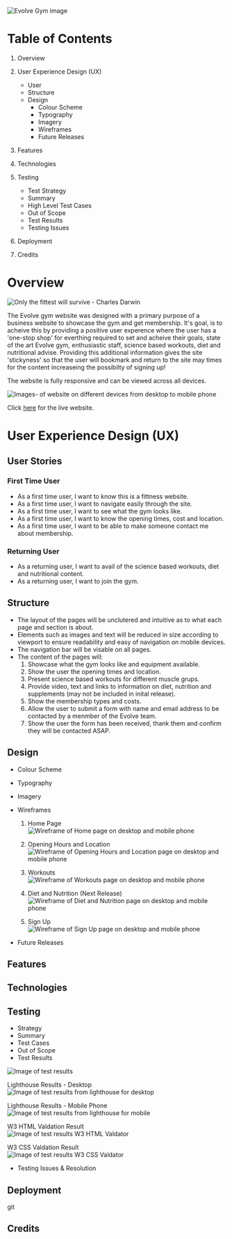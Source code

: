 ![Evolve Gym image](./assets/images/Evolvebanner.JPG)

# Table of Contents

1. Overview

2. User Experience Design (UX)
    - User
    - Structure
    - Design
        - Colour Scheme
        - Typography
        - Imagery
        - Wireframes
        - Future Releases

3. Features

4. Technologies

5. Testing
    - Test Strategy
    - Summary
    - High Level Test Cases
    - Out of Scope
    - Test Results
    - Testing Issues

6. Deployment

7. Credits

# Overview

![Only the fittest will survive - Charles Darwin](./assets/images/ReadmeQuote.JPG)

The Evolve gym website was designed with a primary purpose of a business website to showcase the gym and get membership. It's goal, is to acheive this by providing a positive user experence where the user has a 'one-stop shop' for everthing required to set and acheive their goals, state of the art Evolve gym, enthusiastic staff, science based workouts, diet and nutritional advise. Providing this additional information gives the site 'stickyness' so that the user will bookmark and return to the site may times for the content increaseing the possibilty of signing up!

The website is fully responsive and can be viewed across all devices.

![Images- of website on different devices from desktop to mobile phone](./assets/images/EvolveResponsive2.jpg)

Click [here](https://gelwood7.github.io/evolve-gym/) for the live website.

# User Experience Design (UX)

## User Stories

### First Time User
- As a first time user, I want to know this is a fittness website.
- As a first time user, I want to navigate easily through the site.
- As a first time user, I want to see what the gym looks like.
- As a first time user, I want to know the opening times, cost and location.
- As a first time user, I want to be able to make someone contact me about membership.  

### Returning User
- As a returning user, I want to avail of the science based workouts, diet and nutritional content.
- As a returning user, I want to join the gym.

## Structure

- The layout of the pages will be unclutered and intuitive as to what each page and section is about.
- Elements such as images and text will be reduced in size according to viewport to ensure readability and easy of navigation on mobile devices.
- The navigation bar will be visable on all pages.
- The content of the pages will:
    1. Showcase what the gym looks like and equipment available.
    2. Show the user the opening times and location.
    3. Present science based workouts for different muscle grups.
    4. Provide video, text and links to information on diet, nutrition and supplements (may not be included in inital release).
    5. Show the membership types and costs.
    6. Allow the user to submit a form with name and email address to be contacted by a menmber of the Evolve team.
    7. Show the user the form has been received, thank them and confirm they will be contacted ASAP.

## Design

- Colour Scheme
- Typography
- Imagery
- Wireframes
    1.  Home Page  
        ![Wireframe of Home page on desktop and mobile phone](./assets/images/Wireframe-Home.jpg)

    2.  Opening Hours and Location  
        ![Wireframe of Opening Hours and Location page on desktop and mobile phone](./assets/images/Wireframe-Where-When.jpg)
    
    3.  Workouts  
        ![Wireframe of Workouts page on desktop and mobile phone](./assets/images/Wireframe-Workouts.jpg)

    4.  Diet and Nutrition (Next Release)  
        ![Wireframe of Diet and Nutrition page on desktop and mobile phone](./assets/images/Wireframe-Diet-Nutrition.jpg)
    
    5.  Sign Up  
        ![Wireframe of Sign Up page on desktop and mobile phone](./assets/images/Wireframe-Sign-Up.jpg)


- Future Releases

## Features

## Technologies

## Testing
- Strategy
- Summary
- Test Cases
- Out of Scope
- Test Results  

![Image of test results](./assets/images/Evolve-UAT.JPG)

Lighthouse Results - Desktop  
![Image of test results from lighthouse for desktop](./assets/images/Evolve-Lighthouse-Desktop.JPG)

Lighthouse Results - Mobile Phone  
![Image of test results from lighthouse for mobile](./assets/images/Evolve-Lighthouse-Mobile.JPG)

W3 HTML Valdation Result  
![Image of test results W3 HTML Valdator](./assets/images/W3-HTML-Validation.JPG)

W3 CSS Valdation Result  
![Image of test results W3 CSS Valdator](./assets/images/W3-CSS-Validation.JPG)

- Testing Issues & Resolution

## Deployment

git 

## Credits
